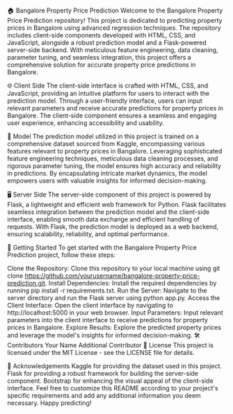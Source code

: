 🏠 Bangalore Property Price Prediction
Welcome to the Bangalore Property Price Prediction repository! This project is dedicated to predicting property prices in Bangalore using advanced regression techniques. The repository includes client-side components developed with HTML, CSS, and JavaScript, alongside a robust prediction model and a Flask-powered server-side backend. With meticulous feature engineering, data cleaning, parameter tuning, and seamless integration, this project offers a comprehensive solution for accurate property price predictions in Bangalore.

🌐 Client Side
The client-side interface is crafted with HTML, CSS, and JavaScript, providing an intuitive platform for users to interact with the prediction model. Through a user-friendly interface, users can input relevant parameters and receive accurate predictions for property prices in Bangalore. The client-side component ensures a seamless and engaging user experience, enhancing accessibility and usability.

🧮 Model
The prediction model utilized in this project is trained on a comprehensive dataset sourced from Kaggle, encompassing various features relevant to property prices in Bangalore. Leveraging sophisticated feature engineering techniques, meticulous data cleaning processes, and rigorous parameter tuning, the model ensures high accuracy and reliability in predictions. By encapsulating intricate market dynamics, the model empowers users with valuable insights for informed decision-making.

🖥️ Server Side
The server-side component of this project is powered by Flask, a lightweight and efficient web framework for Python. Flask facilitates seamless integration between the prediction model and the client-side interface, enabling smooth data exchange and efficient handling of requests. With Flask, the prediction model is deployed as a web backend, ensuring scalability, reliability, and optimal performance.

🚀 Getting Started
To get started with the Bangalore Property Price Prediction project, follow these steps:

Clone the Repository: Clone this repository to your local machine using git clone https://github.com/yourusername/bangalore-property-price-prediction.git.
Install Dependencies: Install the required dependencies by running pip install -r requirements.txt.
Run the Server: Navigate to the server directory and run the Flask server using python app.py.
Access the Client Interface: Open the client interface by navigating to http://localhost:5000 in your web browser.
Input Parameters: Input relevant parameters into the client interface to receive predictions for property prices in Bangalore.
Explore Results: Explore the predicted property prices and leverage the model's insights for informed decision-making.
🛠️ Contributors
Your Name
Additional Contributor
📝 License
This project is licensed under the MIT License - see the LICENSE file for details.

🙏 Acknowledgements
Kaggle for providing the dataset used in this project.
Flask for providing a robust framework for building the server-side component.
Bootstrap for enhancing the visual appeal of the client-side interface.
Feel free to customize this README according to your project's specific requirements and add any additional information you deem necessary. Happy predicting!


